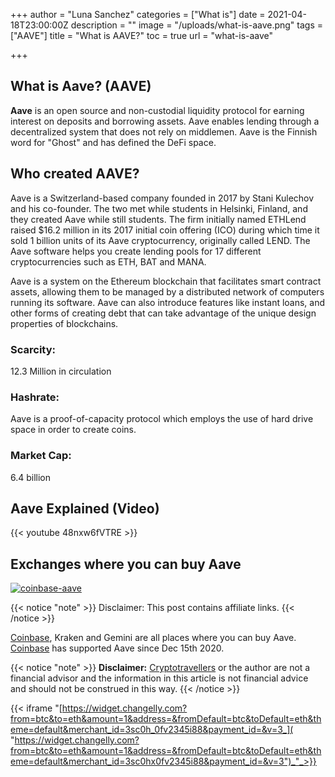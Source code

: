 +++
author = "Luna Sanchez"
categories = ["What is"]
date = 2021-04-18T23:00:00Z
description = ""
image = "/uploads/what-is-aave.png"
tags = ["AAVE"]
title = "What is AAVE?"
toc = true
url = "what-is-aave"

+++
## What is Aave? (AAVE)

**Aave** is an open source and non-custodial liquidity protocol for earning interest on deposits and borrowing assets.  Aave enables lending through a decentralized system that does not rely on middlemen.  Aave is the Finnish word for "Ghost" and has defined the DeFi space.

## Who created AAVE?

Aave is a Switzerland-based company founded in 2017 by Stani Kulechov and his co-founder. The two met while students in Helsinki, Finland, and they created Aave while still students.  The firm initially named ETHLend raised $16.2 million in its 2017 initial coin offering (ICO) during which time it sold 1 billion units of its Aave cryptocurrency, originally called LEND.  The Aave software helps you create lending pools for 17 different cryptocurrencies such as ETH, BAT and MANA.

Aave is a system on the Ethereum blockchain that facilitates smart contract assets, allowing them to be managed by a distributed network of computers running its software.  Aave can also introduce features like instant loans, and other forms of creating debt that can take advantage of the unique design properties of blockchains.

### Scarcity:

12\.3 Million in circulation

### Hashrate:

Aave is a proof-of-capacity protocol which employs the use of hard drive space in order to create coins.

### Market Cap:

6\.4 billion

## Aave Explained (Video)

{{< youtube 48nxw6fVTRE >}}

## Exchanges where you can buy Aave

[![coinbase-aave](/uploads/coinbase1.jpg)](/link/coinbase)

{{< notice "note" >}} Disclaimer: This post contains affiliate links. {{< /notice >}}

[Coinbase](/link/coinbase), Kraken and Gemini are all places where you can buy Aave.  [Coinbase](/link/coinbase) has supported Aave since Dec 15th 2020.

{{< notice "note" >}} **Disclaimer:** [Cryptotravellers](https://cryptotravellers.com) or the author are not a financial advisor and the information in this article is not financial advice and should not be construed in this way. {{< /notice >}}

{{< iframe "[https://widget.changelly.com?from=btc&to=eth&amount=1&address=&fromDefault=btc&toDefault=eth&theme=default&merchant_id=3sc0h_0fv2345i88&payment_id=&v=3_]( "https://widget.changelly.com?from=btc&to=eth&amount=1&address=&fromDefault=btc&toDefault=eth&theme=default&merchant_id=3sc0hx0fv2345i88&payment_id=&v=3")_"_>}}
